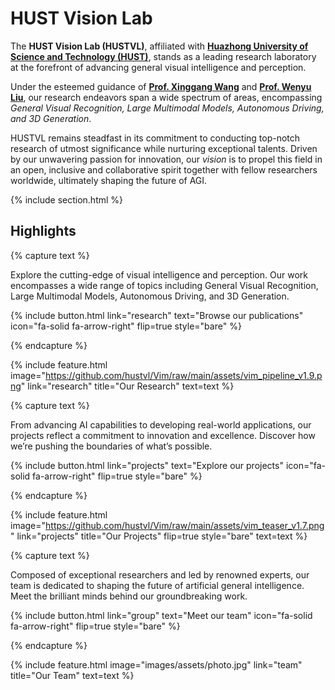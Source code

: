 ---
---

# HUST Vision Lab

The **HUST Vision Lab (HUSTVL)**, affiliated with **[Huazhong University of Science and Technology (HUST)](https://www.hust.edu.cn/)**, stands as a leading research laboratory at the forefront of advancing general visual intelligence and perception.

Under the esteemed guidance of **[Prof. Xinggang Wang](https://xwcv.github.io/)** and **[Prof. Wenyu Liu](https://eic.hust.edu.cn/professor/liuwenyu/)**, our research endeavors span a wide spectrum of areas, encompassing *General Visual Recognition, Large Multimodal Models, Autonomous Driving, and 3D Generation*.

HUSTVL remains steadfast in its commitment to conducting top-notch research of utmost significance while nurturing exceptional talents.
Driven by our unwavering passion for innovation, our *vision* is to propel this field in an open, inclusive and collaborative spirit together with fellow researchers worldwide, ultimately shaping the future of AGI.

{% include section.html %}

## Highlights

{% capture text %}

Explore the cutting-edge of visual intelligence and perception. Our work encompasses a wide range of topics including General Visual Recognition, Large Multimodal Models, Autonomous Driving, and 3D Generation.

{%
  include button.html
  link="research"
  text="Browse our publications"
  icon="fa-solid fa-arrow-right"
  flip=true
  style="bare"
%}

{% endcapture %}

{%
  include feature.html
  image="https://github.com/hustvl/Vim/raw/main/assets/vim_pipeline_v1.9.png"
  link="research"
  title="Our Research"
  text=text
%}

{% capture text %}

From advancing AI capabilities to developing real-world applications, our projects reflect a commitment to innovation and excellence. Discover how we’re pushing the boundaries of what’s possible.

{%
  include button.html
  link="projects"
  text="Explore our projects"
  icon="fa-solid fa-arrow-right"
  flip=true
  style="bare"
%}

{% endcapture %}

{%
  include feature.html
  image="https://github.com/hustvl/Vim/raw/main/assets/vim_teaser_v1.7.png"
  link="projects"
  title="Our Projects"
  flip=true
  style="bare"
  text=text
%}

{% capture text %}

Composed of exceptional researchers and led by renowned experts, our team is dedicated to shaping the future of artificial general intelligence. Meet the brilliant minds behind our groundbreaking work.

{%
  include button.html
  link="group"
  text="Meet our team"
  icon="fa-solid fa-arrow-right"
  flip=true
  style="bare"
%}

{% endcapture %}

{%
  include feature.html
  image="images/assets/photo.jpg"
  link="team"
  title="Our Team"
  text=text
%}
